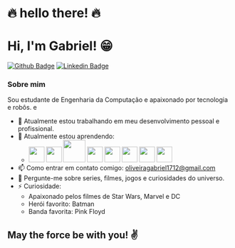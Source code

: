 # :fire: hello there! :fire:

# Hi, I'm Gabriel! :grin:

[![Github Badge](https://img.shields.io/badge/-Github-000?style=flat-square&logo=Github&logoColor=white&link=https://github.com/Zattrus)](https://github.com/Zattrus)
[![Linkedin Badge](https://img.shields.io/badge/-LinkedIn-blue?style=flat-square&logo=Linkedin&logoColor=white&link=https://www.linkedin.com/in/gabrieloliveira/)](https://www.linkedin.com/in/gabriel-am%C3%A2ncio-de-oliveira/)


###  Sobre mim
Sou estudante de Engenharia da Computação e apaixonado por tecnologia e robôs.
 e 
- 🔭 Atualmente estou trabalhando em meu desenvolvimento pessoal e profissional.
- 🌱 Atualmente estou aprendendo:
  - <img src="https://cdn.jsdelivr.net/gh/devicons/devicon/icons/python/python-original.svg" width="35" height="35"/> <img src="https://cdn.jsdelivr.net/gh/devicons/devicon/icons/javascript/javascript-plain.svg" width="35" height="35"/> <img src="https://cdn.jsdelivr.net/gh/devicons/devicon/icons/django/django-original.svg" width="50" height="50"/> <img src="https://cdn.jsdelivr.net/gh/devicons/devicon/icons/nodejs/nodejs-plain.svg" width="35" height="35"/> <img src="https://cdn.jsdelivr.net/gh/devicons/devicon/icons/css3/css3-original.svg" width="35" height="35"/> <img src="https://cdn.jsdelivr.net/gh/devicons/devicon/icons/html5/html5-original.svg" width="35" height="35"/> <img src="https://cdn.jsdelivr.net/gh/devicons/devicon/icons/react/react-original.svg" width="35" height="35"/> <img src="https://cdn.jsdelivr.net/gh/devicons/devicon/icons/git/git-original.svg" width="35" height="35"/>
- 📫 Como entrar em contato comigo: oliveiragabriel1712@gmail.com
- 💬 Pergunte-me sobre series, filmes, jogos e curiosidades do universo.
- ⚡ Curiosidade: 
  - Apaixonado pelos filmes de Star Wars, Marvel e DC
  - Herói favorito: Batman
  - Banda favorita: Pink Floyd 

## May the force be with you! :v:

